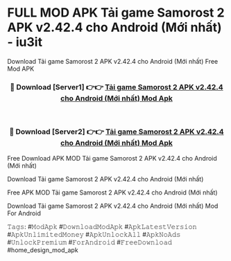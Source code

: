 # FULL MOD APK Tải game Samorost 2 APK v2.42.4 cho Android (Mới nhất) - iu3it
Download Tải game Samorost 2 APK v2.42.4 cho Android (Mới nhất) Free Mod APK

<div align="center">
<h3>🔴 Download [Server1] 👉👉 <a href="https://apk-comot.site?title=Tải_game_Samorost_2_APK_v2.42.4_cho_Android_(Mới_nhất)">Tải game Samorost 2 APK v2.42.4 cho Android (Mới nhất) Mod Apk</a></h3><br>

<h3>🔴 Download [Server2] 👉👉 <a href="https://apk-comot.site?title=Tải_game_Samorost_2_APK_v2.42.4_cho_Android_(Mới_nhất)">Tải game Samorost 2 APK v2.42.4 cho Android (Mới nhất) Mod Apk</a></h3>
</div>


Free Download APK MOD Tải game Samorost 2 APK v2.42.4 cho Android (Mới nhất)

Download Tải game Samorost 2 APK v2.42.4 cho Android (Mới nhất) 

Free APK MOD Tải game Samorost 2 APK v2.42.4 cho Android (Mới nhất) 

Download Tải game Samorost 2 APK v2.42.4 cho Android (Mới nhất) Mod For Android

𝚃𝚊𝚐𝚜: #𝙼𝚘𝚍𝙰𝚙𝚔 #𝙳𝚘𝚠𝚗𝚕𝚘𝚊𝚍𝙼𝚘𝚍𝙰𝚙𝚔 #𝙰𝚙𝚔𝙻𝚊𝚝𝚎𝚜𝚝𝚅𝚎𝚛𝚜𝚒𝚘𝚗 #𝙰𝚙𝚔𝚄𝚗𝚕𝚒𝚖𝚒𝚝𝚎𝚍𝙼𝚘𝚗𝚎𝚢 #𝙰𝚙𝚔𝚄𝚗𝚕𝚘𝚌𝚔𝙰𝚕𝚕 #𝙰𝚙𝚔𝙽𝚘𝙰𝚍𝚜 #𝚄𝚗𝚕𝚘𝚌𝚔𝙿𝚛𝚎𝚖𝚒𝚞𝚖 #𝙵𝚘𝚛𝙰𝚗𝚍𝚛𝚘𝚒𝚍 #𝙵𝚛𝚎𝚎𝙳𝚘𝚠𝚗𝚕𝚘𝚊𝚍 #home_design_mod_apk